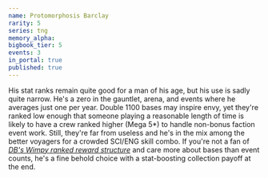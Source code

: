 ```yaml
---
name: Protomorphosis Barclay
rarity: 5
series: tng
memory_alpha:
bigbook_tier: 5
events: 3
in_portal: true
published: true
---
```


His stat ranks remain quite good for a man of his age, but his use is sadly quite narrow. He's a zero in the gauntlet, arena, and events where he averages just one per year. Double 1100 bases may inspire envy, yet they're ranked low enough that someone playing a reasonable length of time is likely to have a crew ranked higher (Mega 5*) to handle non-bonus faction event work. Still, they're far from useless and he's in the mix among the better voyagers for a crowded SCI/ENG skill combo. If you're not a fan of [_DB's Wimpy ranked reward structure_](https://www.youtube.com/watch?v=30knrJBeyr0) and care more about bases than event counts, he's a fine behold choice with a stat-boosting collection payoff at the end.
